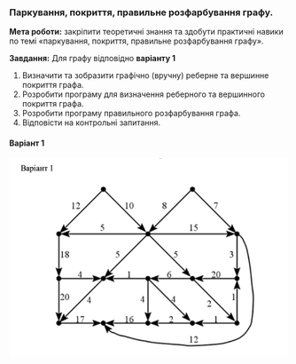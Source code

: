 ### Паркування, покриття, правильне розфарбування графу.

**Мета роботи:** закріпити теоретичні знання та здобути практичні навики по темі «паркування, покриття, правильне розфарбування графу».

**Завдання:**
Для графу відповідно **варіанту 1**
1. Визначити та зобразити графічно (вручну) реберне та вершинне покриття графа.
2. Розробити програму для визначення реберного та вершинного покриття графа.
3. Розробити програму правильного розфарбування графа.
4. Відповісти на контрольні запитання.

#### Варіант 1
![Graph.png](../docs/img/lab2_graph_1.png)